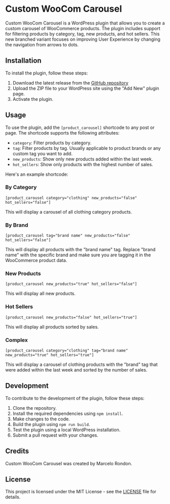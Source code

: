 # Custom WooCom Carousel

Custom WooCom Carousel is a WordPress plugin that allows you to create a custom carousel of WooCommerce products. The plugin includes support for filtering products by category, tag, new products, and hot sellers. This new branched variant focuses on improving User Experience by changing the navigation from arrows to dots.

## Installation

To install the plugin, follow these steps:

1. Download the latest release from the [GitHub repository](https://github.com/laztaxon/Custom-WooCom-Carousel)
2. Upload the ZIP file to your WordPress site using the "Add New" plugin page.
3. Activate the plugin.

## Usage

To use the plugin, add the `[product_carousel]` shortcode to any post or page. The shortcode supports the following attributes:

- `category`: Filter products by category.
- `tag`: Filter products by tag. Usually applicable to product brands or any custom tag you want to add.
- `new_products`: Show only new products added within the last week.
- `hot_sellers`: Show only products with the highest number of sales.

Here's an example shortcode:

### By Category
`[product_carousel category="clothing" new_products="false" hot_sellers="false"]`

This will display a carousel of all clothing category products.

### By Brand
`[product_carousel tag="brand name" new_products="false" hot_sellers="false"]`

This will display all products with the "brand name" tag. Replace "brand name" with the specific brand and make sure you are tagging it in the WooCommerce product data.

### New Products
`[product_carousel new_products="true" hot_sellers="false"]`

This will display all new products.

### Hot Sellers
`[product_carousel new_products="false" hot_sellers="true"]`

This will display all products sorted by sales.

### Complex
`[product_carousel category="clothing" tag="brand name" new_products="true" hot_sellers="true"]`

This will display a carousel of clothing products with the "brand" tag that were added within the last week and sorted by the number of sales.

## Development

To contribute to the development of the plugin, follow these steps:

1. Clone the repository.
2. Install the required dependencies using `npm install`.
3. Make changes to the code.
4. Build the plugin using `npm run build`.
5. Test the plugin using a local WordPress installation.
6. Submit a pull request with your changes.

## Credits

Custom WooCom Carousel was created by Marcelo Rondon.

## License

This project is licensed under the MIT License - see the [LICENSE](LICENSE) file for details.
